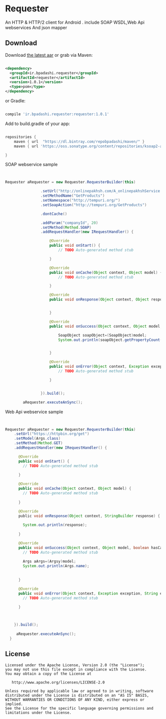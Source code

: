 Requester
======

An HTTP & HTTP/2 client for Android . include SOAP WSDL,Web Api webservices And json mapper


Download
--------

Download [the latest aar][3] or grab via Maven:
```xml

<dependency>
  <groupId>ir.bpadashi.requester</groupId>
  <artifactId>requester</artifactId>
  <version>1.0.1</version>
  <type>pom</type>
</dependency>
```
or Gradle:
```groovy

compile 'ir.bpadashi.requester:requester:1.0.1'
```
Add to build.gradle of your app:
```groovy

repositories {
    maven { url  "https://dl.bintray.com/repobpadashi/maven/" }
    maven { url 'https://oss.sonatype.org/content/repositories/ksoap2-android-releases' }

}
```


SOAP webservice sample
```java


Requester aRequester = new Requester.RequesterBuilder(this)

                .setUrl("http://onlinepakhsh.com/A_onlinepakhshService.asmx?WSDL")
                .setMethodName("GetProducts")
                .setNamespace("http://tempuri.org/")
                .setSoapAction("http://tempuri.org/GetProducts")

                .dontCache()

                .addParam("companyId", 20)
                .setMethod(Method.SOAP)
                .addRequestHandler(new IRequestHandler() {

                    @Override
                    public void onStart() {
                        // TODO Auto-generated method stub

                    }

                    @Override
                    public void onCache(Object context, Object model) {
                        // TODO Auto-generated method stub

                    }

                    @Override
                    public void onResponse(Object context, Object response) {


                    }

                    @Override
                    public void onSuccess(Object context, Object model, boolean hasCache) {

                        SoapObject soapObject=(SoapObject)model;
                        System.out.println(soapObject.getPropertyCount());


                    }

                    @Override
                    public void onError(Object context, Exception exception, String exceptionFarsi) {
                        // TODO Auto-generated method stub

                    }


                }).build();

        aRequester.executeAnSync();
```

Web Api webservice sample
```java


Requester aRequester = new Requester.RequesterBuilder(this)
    .setUrl("https://httpbin.org/get")
    .setModel(Args.class)
    .setMethod(Method.GET)
    .addRequestHandler(new IRequestHandler() {

      @Override
      public void onStart() {
        // TODO Auto-generated method stub
        
      }

      @Override
      public void onCache(Object context, Object model) {
        // TODO Auto-generated method stub
        
      }

      @Override
      public void onResponse(Object context, StringBuilder response) {
       
        System.out.println(response);
      
      }

      @Override
      public void onSuccess(Object context, Object model, boolean hasCache) {
        // TODO Auto-generated method stub
        
        Args aArgs=(Argsy)model;
        System.out.println(Args.name);
        
        
      }

      @Override
      public void onError(Object context, Exception exception, String exceptionFarsi) {
        // TODO Auto-generated method stub
        
      }



    }).build();
     
     aRequester.executeAnSync();
  }
```


License
-------

    Licensed under the Apache License, Version 2.0 (the "License");
    you may not use this file except in compliance with the License.
    You may obtain a copy of the License at

       http://www.apache.org/licenses/LICENSE-2.0

    Unless required by applicable law or agreed to in writing, software
    distributed under the License is distributed on an "AS IS" BASIS,
    WITHOUT WARRANTIES OR CONDITIONS OF ANY KIND, either express or implied.
    See the License for the specific language governing permissions and
    limitations under the License.


 [1]: http://square.github.io/okhttp
 [2]: https://github.com/square/okhttp/wiki
 [3]: https://dl.bintray.com/repobpadashi/maven/ir/bpadashi/requester/requester/1.0.1/requester-1.0.1.aar
 [4]: https://search.maven.org/remote_content?g=com.squareup.okhttp3&a=mockwebserver&v=LATEST
 [snap]: https://oss.sonatype.org/content/repositories/snapshots/
